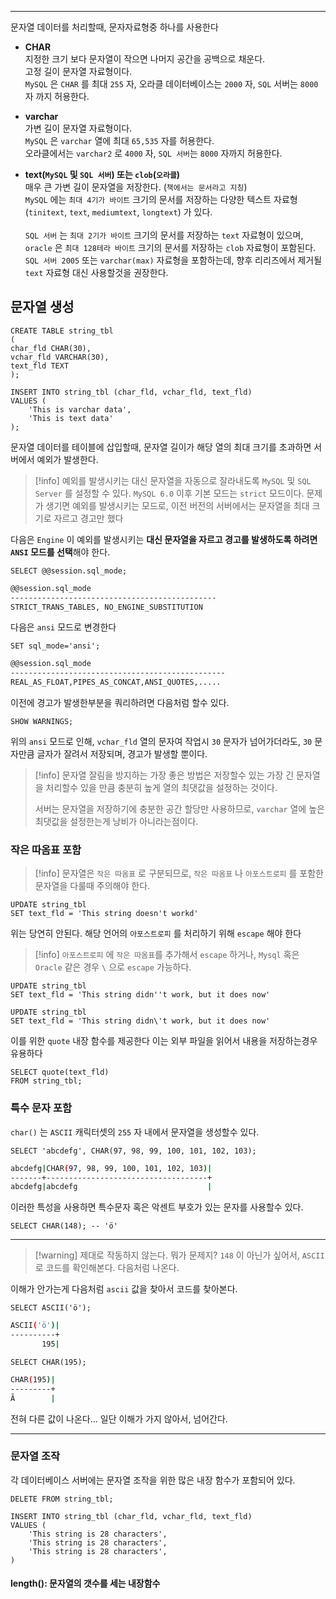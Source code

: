 
---

문자열 데이터를 처리할때, 문자자료형중 하나를 사용한다

- **CHAR**<br>지정한 크기 보다 문자열이 작으면 나머지 공간을 공백으로 채운다.<br>고정 길이 문자열 자료형이다.<br>`MySQL` 은 `CHAR` 를 최대 `255` 자, 오라클 데이터베이스는 `2000` 자, `SQL` 서버는 `8000` 자 까지 허용한다.

- **varchar**<br>가변 길이 문자열 자료형이다.<br>`MySQL` 은 `varchar` 열에 최대 `65,535` 자를 허용한다.<br>오라클에서는 `varchar2` 로 `4000` 자, `SQL 서버`는 `8000` 자까지 허용한다.

- **text(`MySQL`  및 `SQL 서버`) 또는 `clob`(`오라클`)**<br>매우 큰 가변 길이 문자열을 저장한다. (`책에서는 문서라고 지칭`)<br>`MySQL` 에는 `최대 4기가 바이트` 크기의 문서를 저장하는 다양한 텍스트 자료형(`tinitext`, `text`, `mediumtext`, `longtext`) 가 있다.<br><br>`SQL 서버` 는 `최대 2기가 바이트` 크기의 문서를 저장하는 `text`  자료형이 있으며, `oracle` 은 `최대 128테라 바이트` 크기의 문서를 저장하는 `clob` 자료형이 포함된다.<br>`SQL 서버 2005` 또는 `varchar(max)` 자료형을 포함하는데, 향후 리리즈에서 제거될 `text` 자료형 대신 사용할것을 권장한다. 

## 문자열 생성

```mysql
CREATE TABLE string_tbl
(
char_fld CHAR(30),
vchar_fld VARCHAR(30),
text_fld TEXT
);
```

```mysql
INSERT INTO string_tbl (char_fld, vchar_fld, text_fld)
VALUES (
	'This is varchar data',
	'This is text data'
);
```

문자열 데이터를 테이블에 삽입할때, 문자열 길이가 해당 열의 최대 크기를 초과하면 서버에서 예외가 발생한다.

>[!info] 예외를 발생시키는 대신 문자열을 자동으로 잘라내도록 `MySQL` 및 `SQL Server` 를 설정할 수 있다.
`MySQL 6.0` 이후 기본 모드는 `strict` 모드이다.
문제가 생기면 예외를 발생시키는 모드로, 이전 버전의 서버에서는 문자열을 최대 크기로 자르고 경고만 했다

다음은 `Engine` 이 예외를 발생시키는 **대신 문자열을 자르고 경고를 발생하도록 하려면 `ANSI` 모드를 선택**해야 한다.

```mysql
SELECT @@session.sql_mode;
```

```sh
@@session.sql_mode                        
----------------------------------------------
STRICT_TRANS_TABLES, NO_ENGINE_SUBSTITUTION
```

다음은 `ansi` 모드로 변경한다

```mysql
SET sql_mode='ansi';
```

```sh
@@session.sql_mode                        
------------------------------------------------
REAL_AS_FLOAT,PIPES_AS_CONCAT,ANSI_QUOTES,.....
```

이전에 경고가 발생한부분을 쿼리하려면 다음처럼 할수 있다.

```mysql
SHOW WARNINGS;
```

위의 `ansi` 모드로 인해, `vchar_fld` 열의 문자여 작업시 `30` 문자가 넘어가더라도, `30` 문자만큼 글자가 잘려서 저장되며, 경고가 발생할 뿐이다.

>[!info] 문자열 잘림을 방지하는 가장 좋은 방법은 저장할수 있는 가장 긴 문자열을 처리할수 있을 만큼 충분히 높게 열의 최댓값을 설정하는 것이다.
>
>서버는 문자열을 저장하기에 충분한 공간 할당만 사용하므로, `varchar` 열에 높은 최댓값을 설정한는게 낭비가 아니라는점이다.

### 작은 따옴표 포함

>[!info] 문자열은 `작은 따옴표` 로 구분되므로, `작은 따옴표` 나 `아포스트로피` 를 포함한 문자열을 다룰때 주의해야 한다.

```mysql
UPDATE string_tbl
SET text_fld = 'This string doesn't workd'
```

위는 당연히 안된다.
해당 언어의 `아포스트로피` 를 처리하기 위해 `escape` 해야 한다

>[!info] `아포스트로피` 에 `작은 따옴표`를 추가해서 `escape` 하거나, `Mysql` 혹은 `Oracle` 같은 경우 `\` 으로 `escape` 가능하다.

```mysql
UPDATE string_tbl
SET text_fld = 'This string didn''t work, but it does now'

UPDATE string_tbl
SET text_fld = 'This string didn\'t work, but it does now'
```

이를 위한 `quote` 내장 함수를 제공한다
이는 외부 파일을 읽어서 내용을 저장하는경우 유용하다

```mysql
SELECT quote(text_fld)
FROM string_tbl;
```

### 특수 문자 포함

`char()` 는 `ASCII` 캐릭터셋의 `255` 자 내에서 문자열을 생성할수 있다.

```mysql
SELECT 'abcdefg', CHAR(97, 98, 99, 100, 101, 102, 103);
```

```sh
abcdefg|CHAR(97, 98, 99, 100, 101, 102, 103)|
-------+------------------------------------+
abcdefg|abcdefg                             |
```

이러한 특성을 사용하면 특수문자 혹은 악센트 부호가 있는 문자를 사용할수 있다.

```mysql
SELECT CHAR(148); -- 'ö'
```

---

>[!warning] 제대로 작동하지 않는다. 뭐가 문제지? `148` 이 아닌가 싶어서, `ASCII` 로 코드를 확인해본다. 다음처럼 나온다.

이해가 안가는게 다음처럼 `ascii` 값을 찾아서 코드를 찾아본다.

```mysql
SELECT ASCII('ö'); 
```

```sh
ASCII('ö')|
----------+
       195|
```

```mysql
SELECT CHAR(195);
```

```sh
CHAR(195)|
---------+
Ã        |
```

전혀 다른 값이 나온다... 일단 이해가 가지 않아서, 넘어간다.

---

### 문자열 조작

각 데이터베이스 서버에는 문자열 조작을 위한 많은 내장 함수가 포함되어 있다.

```mysql
DELETE FROM string_tbl;

INSERT INTO string_tbl (char_fld, vchar_fld, text_fld)
VALUES (
	'This string is 28 characters',
	'This string is 28 characters',
	'This string is 28 characters',
)
```

#### length(): 문자열의 갯수를 세는 내장함수


